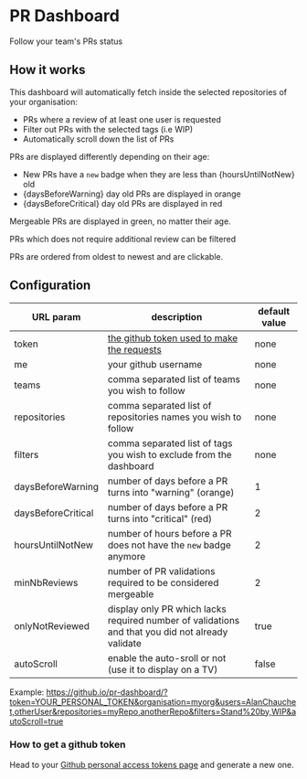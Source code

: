 # PR Dashboard

Follow your team's PRs status

## How it works

This dashboard will automatically fetch inside the selected repositories of your organisation:
- PRs where a review of at least one user is requested
- Filter out PRs with the selected tags (i.e WIP)
- Automatically scroll down the list of PRs

PRs are displayed differently depending on their age:
- New PRs have a `new` badge when they are less than {hoursUntilNotNew} old
- {daysBeforeWarning} day old PRs are displayed in orange
- {daysBeforeCritical} day old PRs are displayed in red

Mergeable PRs are displayed in green, no matter their age.

PRs which does not require additional review can be filtered 

PRs are ordered from oldest to newest and are clickable.

## Configuration

| URL param | description | default value |
|---|---|---|
| token | [the github token used to make the requests](#how-to-get-a-github-token) | none |
| me | your github username | none |
| teams | comma separated list of teams you wish to follow | none |
| repositories | comma separated list of repositories names you wish to follow | none |
| filters | comma separated list of tags you wish to exclude from the dashboard | none |
| daysBeforeWarning | number of days before a PR turns into "warning" (orange) | 1 |
| daysBeforeCritical | number of days before a PR turns into "critical" (red) | 2 |
| hoursUntilNotNew | number of hours before a PR does not have the `new` badge anymore | 2 |
| minNbReviews | number of PR validations required to be considered mergeable | 2 |
| onlyNotReviewed | display only PR which lacks required number of validations and that you did not already validate | true |
| autoScroll | enable the auto-sroll or not (use it to display on a TV) | false |

Example: https://github.io/pr-dashboard/?token=YOUR_PERSONAL_TOKEN&organisation=myorg&users=AlanChauchet,otherUser&repositories=myRepo,anotherRepo&filters=Stand%20by,WIP&autoScroll=true

### How to get a github token

Head to your [Github personal access tokens page](https://github.com/settings/tokens) and generate a new one.
